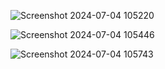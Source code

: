 
![Screenshot 2024-07-04 105220](https://github.com/Arunabhagit/Speech-Emotion-Recognition/assets/149260480/0da8f94e-1d06-4204-aa7d-0f77f51d3e74)

![Screenshot 2024-07-04 105446](https://github.com/Arunabhagit/Speech-Emotion-Recognition/assets/149260480/aee45059-3dea-4d25-8cc9-40ee8be8896b)

![Screenshot 2024-07-04 105743](https://github.com/Arunabhagit/Speech-Emotion-Recognition/assets/149260480/0f614a2a-2967-4545-853a-97366eca86f8)

